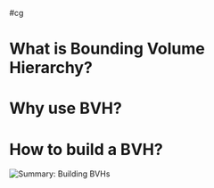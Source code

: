 #cg 

# What is Bounding Volume Hierarchy?



# Why use BVH?


# How to build a BVH?



![Summary: Building BVHs](Pasted%20image%2020231130174804.png)